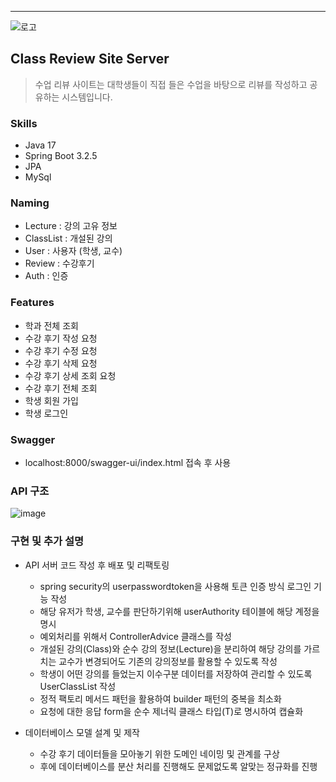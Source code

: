<div align="center">
    
    
    
</div>

---

![로고]("https://raw.githubusercontent.com/UbSE-lab/class-review-site-server/refs/heads/main/images/Logo_Blue2.png")

## Class Review Site Server
> 수업 리뷰 사이트는 대학생들이 직접 들은 수업을 바탕으로 리뷰를 작성하고 공유하는 시스템입니다.

### Skills
* Java 17
* Spring Boot 3.2.5
* JPA
* MySql

### Naming
* Lecture : 강의 고유 정보
* ClassList : 개설된 강의
* User : 사용자 (학생, 교수)
* Review : 수강후기
* Auth : 인증

### Features
* 학과 전체 조회
* 수강 후기 작성 요청
* 수강 후기 수정 요청
* 수강 후기 삭제 요청
* 수강 후기 상세 조회 요청
* 수강 후기 전체 조회
* 학생 회원 가입
* 학생 로그인

### Swagger

* localhost:8000/swagger-ui/index.html 접속 후 사용

### API 구조

![image](https://github.com/user-attachments/assets/ee5e16c7-d28f-4531-b729-94dbb8beceea)

### 구현 및 추가 설명

- API 서버 코드 작성 후 배포 및 리팩토링
    - spring security의 userpasswordtoken을 사용해 토큰 인증 방식 로그인 기능 작성
    - 해당 유저가 학생, 교수를 판단하기위해 userAuthority 테이블에 해당 계정을 명시
    - 예외처리를 위해서 ControllerAdvice 클래스를 작성
    - 개설된 강의(Class)와 순수 강의 정보(Lecture)을 분리하여 해당 강의를 가르치는 교수가 변경되어도 기존의 강의정보를 활용할 수 있도록 작성
    - 학생이 어떤 강의를 들었는지 이수구분 데이터를 저장하여 관리할 수 있도록 UserClassList 작성
    - 정적 팩토리 메서드 패턴을 활용하여 builder 패턴의 중복을 최소화
    - 요청에 대한 응답 form을 순수 제너릭 클래스 타입(T)로 명시하여 캡슐화

- 데이터베이스 모델 설계 및 제작
    - 수강 후기 데이터들을 모아놓기 위한 도메인 네이밍 및 관계를 구상
    - 후에 데이터베이스를 분산 처리를 진행해도 문제없도록 알맞는 정규화를 진행
